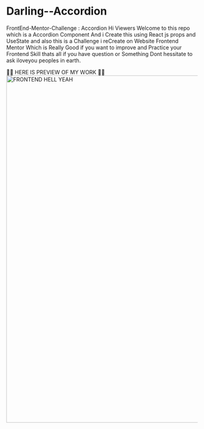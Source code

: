 # Darling--Accordion
FrontEnd-Mentor-Challenge : Accordion
Hi Viewers Welcome to this repo which is a Accordion Component And i Create this using React js props and UseState
and also this is a Challenge i reCreate on Website Frontend Mentor Which is Really Good if you want to improve and
Practice your Frontend Skill thats all if you have question or Something Dont hessitate to ask iloveyou peoples in earth.

:technologist: HERE IS PREVIEW OF MY WORK :technologist:
<img width="913" alt="FRONTEND HELL YEAH" src="https://github.com/AkoToSiJeromeEh/Darling--Accordion/assets/114987334/73e1198f-4f71-452f-8e8d-55aa154be0af">

